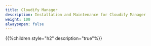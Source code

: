 ```yaml
---
title: Cloudify Manager
description: Installation and Maintenance for Cloudify Manager
weight: 100
alwaysopen: false
---
```


{{%children style="h2" description="true"%}}
